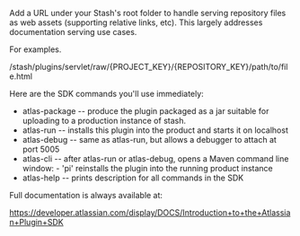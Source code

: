 Add a URL under your Stash's root folder to handle serving repository files as web assets (supporting relative links, etc).  This largely addresses documentation serving use cases.

For examples.

/stash/plugins/servlet/raw/{PROJECT_KEY}/{REPOSITORY_KEY}/path/to/file.html

Here are the SDK commands you'll use immediately:

- atlas-package -- produce the plugin packaged as a jar suitable for uploading to a production instance of stash.
- atlas-run   -- installs this plugin into the product and starts it on localhost
- atlas-debug -- same as atlas-run, but allows a debugger to attach at port 5005
- atlas-cli   -- after atlas-run or atlas-debug, opens a Maven command line window:
                - 'pi' reinstalls the plugin into the running product instance
- atlas-help  -- prints description for all commands in the SDK

Full documentation is always available at:

https://developer.atlassian.com/display/DOCS/Introduction+to+the+Atlassian+Plugin+SDK
